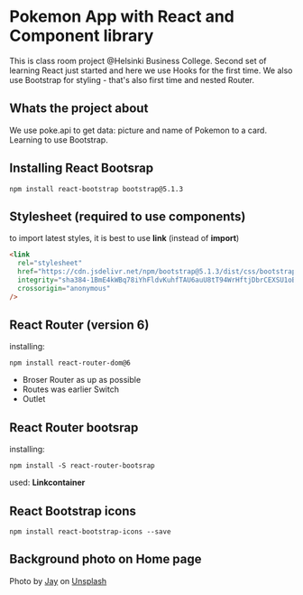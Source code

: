 # Pokemon App with React and Component library

This is class room project @Helsinki Business College.
Second set of learning React just started and here we use Hooks for the first time. We also use Bootstrap for styling - that's also first time and nested Router.

## Whats the project about

We use poke.api to get data: picture and name of Pokemon to a card. Learning to use Bootstrap.

## Installing React Bootsrap

```shell
npm install react-bootstrap bootstrap@5.1.3
```

## Stylesheet (required to use components)

to import latest styles, it is best to use **link** (instead of **import**)

```html
<link
  rel="stylesheet"
  href="https://cdn.jsdelivr.net/npm/bootstrap@5.1.3/dist/css/bootstrap.min.css"
  integrity="sha384-1BmE4kWBq78iYhFldvKuhfTAU6auU8tT94WrHftjDbrCEXSU1oBoqyl2QvZ6jIW3"
  crossorigin="anonymous"
/>
```

## React Router (version 6)

installing:

```shell
npm install react-router-dom@6
```

- Broser Router as up as possible
- Routes was earlier Switch
- Outlet

## React Router bootsrap

installing:

```shell
npm install -S react-router-bootsrap
```

used:
**Linkcontainer**

## React Bootstrap icons

```shell
npm install react-bootstrap-icons --save
```

## Background photo on Home page

Photo by <a href="https://unsplash.com/@jmanalog?utm_source=unsplash&utm_medium=referral&utm_content=creditCopyText">Jay</a> on <a href="https://unsplash.com/s/photos/pokemon?utm_source=unsplash&utm_medium=referral&utm_content=creditCopyText">Unsplash</a>
